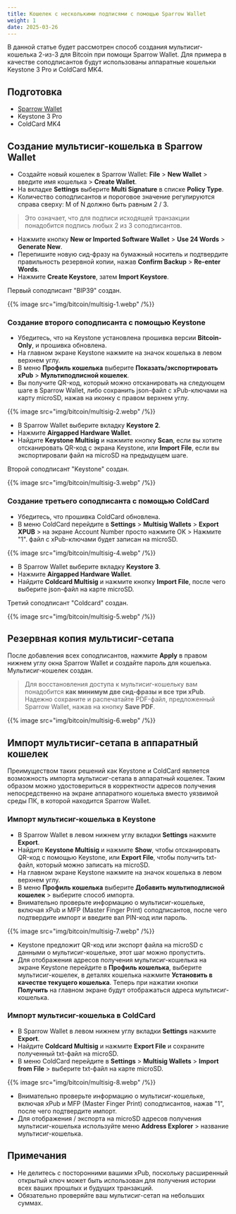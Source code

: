 ```yaml
---
title: Кошелек с несколькими подписями с помощью Sparrow Wallet
weight: 1
date: 2025-03-26
---
```


В данной статье будет рассмотрен способ создания мультисиг-кошелька 2-из-3 для Bitcoin при помощи Sparrow Wallet. Для примера в качестве соподписантов будут использованы аппаратные кошельки Keystone 3 Pro и ColdCard MK4.

## Подготовка

- [Sparrow Wallet](https://sparrowwallet.com/)
- Keystone 3 Pro
- ColdCard MK4

## Создание мультисиг-кошелька в Sparrow Wallet

- Создайте новый кошелек в Sparrow Wallet: **File** > **New Wallet** > введите имя кошелька > **Create Wallet**.
- На вкладке **Settings** выберите **Multi Signature** в списке **Policy Type**.
- Количество соподписантов и пороговое значение регулируются справа сверху: M of N должно быть равным 2 / 3.
> Это означает, что для подписи исходящей транзакции понадобится подпись любых 2 из 3 соподписантов.
- Нажмите кнопку **New or Imported Software Wallet** > **Use 24 Words** > **Generate New**.
- Перепишите новую сид-фразу на бумажный носитель и подтвердите правильность резервной копии, нажав **Confirm Backup** > **Re-enter Words**.
- Нажмите **Create Keystore**, затем **Import Keystore**.

Первый соподписант "BIP39" создан.

{{% image src="img/bitcoin/multisig-1.webp" /%}}

### Создание второго соподписанта с помощью Keystone

- Убедитесь, что на Keystone установлена прошивка версии **Bitcoin-Only**, и прошивка обновлена.
- На главном экране Keystone нажмите на значок кошелька в левом верхнем углу.
- В меню **Профиль кошелька** выберите **Показать/экспортировать xPub** > **Мультиподписной кошелек**.
- Вы получите QR-код, который можно отсканировать на следующем шаге в Sparrow Wallet, либо сохранить json-файл с xPub-ключами на карту microSD, нажав на иконку с правом верхнем углу.

{{% image src="img/bitcoin/multisig-2.webp" /%}}

- В Sparrow Wallet выберите вкладку **Keystore 2**.
- Нажмите **Airgapped Hardware Wallet**.
- Найдите **Keystone Multisig** и нажмите кнопку **Scan**, если вы хотите отсканировать QR-код с экрана Keystone, или **Import File**, если вы экспортировали файл на microSD на предыдущем шаге.

Второй соподписант "Keystone" создан.

{{% image src="img/bitcoin/multisig-3.webp" /%}}

### Создание третьего соподписанта с помощью ColdCard

- Убедитесь, что прошивка ColdCard обновлена.
- В меню ColdCard перейдите в **Settings** > **Multisig Wallets** > **Export XPUB** > на экране Account Number просто нажмите OK > Нажмите "1". файл с xPub-ключами будет записан на microSD.

{{% image src="img/bitcoin/multisig-4.webp" /%}}

- В Sparrow Wallet выберите вкладку **Keystore 3**.
- Нажмите **Airgapped Hardware Wallet**.
- Найдите **Coldcard Multisig** и нажмите кнопку **Import File**, после чего выберите json-файл на карте microSD.

Третий соподписант "Coldcard" создан.

{{% image src="img/bitcoin/multisig-5.webp" /%}}

## Резервная копия мультисиг-сетапа

После добавления всех соподписантов, нажмите **Apply** в правом нижнем углу окна Sparrow Wallet и создайте пароль для кошелька. Мультисиг-кошелек создан.

> Для восстановления доступа к мультисиг-кошельку вам понадобится **как минимум две сид-фразы и все три xPub**. Надежно сохраните и распечатайте PDF-файл, предложенный Sparrow Wallet, нажав на кнопку **Save PDF**.

{{% image src="img/bitcoin/multisig-6.webp" /%}}

## Импорт мультисиг-сетапа в аппаратный кошелек

Преимуществом таких решений как Keystone и ColdCard является возможность импорта мультисиг-сетапа в аппаратный кошелек. Таким образом можно удостовериться в корректности адресов получения непосредственно на экране аппаратного кошелька вместо уязвимой среды ПК, в которой находится Sparrow Wallet.

### Импорт мультисиг-кошелька в Keystone

- В Sparrow Wallet в левом нижнем углу вкладки **Settings** нажмите **Export**.
- Найдите **Keystone Multisig** и нажмите **Show**, чтобы отсканировать QR-код с помощью Keystone, или **Export File**, чтобы получить txt-файл, который можно записать на microSD.
- На главном экране Keystone нажмите на значок кошелька в левом верхнем углу.
- В меню **Профиль кошелька** выберите **Добавить мультиподписной кошелек** > выберите способ импорта.
- Внимательно проверьте информацию о мультисиг-кошельке, включая xPub и MFP (Master Finger Print) соподписантов, после чего подтвердите импорт и введите вал PIN-код или пароль.

{{% image src="img/bitcoin/multisig-7.webp" /%}}

- Keystone предложит QR-код или экспорт файла на microSD с данными о мультисиг-кошельке, этот шаг можно пропустить.
- Для отображения адресов получения мультисиг-кошелька на экране Keystone перейдите в **Профиль кошелька**, выберите мультисиг-кошелек, в деталях кошелька нажмите **Установить в качестве текущего кошелька**. Теперь при нажатии кнопки **Получить** на главном экране будут отображаться адреса мультисиг-кошелька.

### Импорт мультисиг-кошелька в ColdCard

- В Sparrow Wallet в левом нижнем углу вкладки **Settings** нажмите **Export**.
- Найдите **Coldcard Multisig** и нажмите **Export File** и сохраните полученный txt-файл на microSD.
- В меню ColdCard перейдите в **Settings** > **Multisig Wallets** > **Import from File** > выберите txt-файл на карте microSD.

{{% image src="img/bitcoin/multisig-8.webp" /%}}

- Внимательно проверьте информацию о мультисиг-кошельке, включая xPub и MFP (Master Finger Print) соподписантов, нажав "1", после чего подтвердите импорт.
- Для отображения / экспорта на microSD адресов получения мультисиг-кошелька используйте меню **Address Explorer** > название мультисиг-кошелька.

## Примечания

- Не делитесь с посторонними вашими xPub, поскольку расширенный открытый ключ может быть использован для получения истории всех ваших прошлых и будущих транзакций.
- Обязательно проверяйте ваш мультисиг-сетап на небольших суммах.